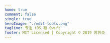 ```yaml
---
home: true
comment: false
single: true
heroImage: "./edit-tools.png"
tagline: 专注 iOS 和 Swift
footer: MIT Licensed | Copyright © 2019 苏苏炎
---
```


